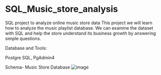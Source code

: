 # SQL_Music_store_analysis
SQL project to analyze online music store data  This project we will learn how to analyze the music playlist database. We can examine the dataset with SQL and help the store understand its business growth by answering simple questions.

Database and Tools:


Postgre SQL,
PgAdmin4

Schema- Music Store Database
![image](https://github.com/AnshitGuleria/SQL_Music_store_analysis/assets/127532865/0a025726-74ad-4076-8a41-3c8afb0158da)
